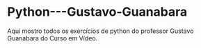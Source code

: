 # Python---Gustavo-Guanabara
Aqui mostro todos os exercícios de python do professor Gustavo Guanabara do Curso em Vídeo.
